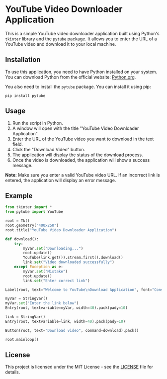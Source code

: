# YouTube Video Downloader Application

This is a simple YouTube video downloader application built using Python's `tkinter` library and the `pytube` package. It allows you to enter the URL of a YouTube video and download it to your local machine.

## Installation

To use this application, you need to have Python installed on your system. You can download Python from the official website: [Python.org](https://www.python.org/).

You also need to install the `pytube` package. You can install it using pip:

```
pip install pytube
```

## Usage

1. Run the script in Python.
2. A window will open with the title "YouTube Video Downloader Application".
3. Enter the URL of the YouTube video you want to download in the text field.
4. Click the "Download Video" button.
5. The application will display the status of the download process.
6. Once the video is downloaded, the application will show a success message.

**Note:** Make sure you enter a valid YouTube video URL. If an incorrect link is entered, the application will display an error message.

## Example

```python
from tkinter import *
from pytube import YouTube

root = Tk()
root.geometry("400x250")
root.title("YouTube Video Downloader Application")

def download():
    try:
        myVar.set("Downloading...")
        root.update()
        YouTube(link.get()).stream.first().download()
        link.set("Video downloaded successfully")
    except Exception as e:
        myVar.set("Mistake")
        root.update()
        link.set("Enter correct link")

Label(root, text="Welcome to YouTube\nDownload Application", font="Consolas 15 bold").pack()

myVar = StringVar()
myVar.set("Enter the link below")
Entry(root, textvariable=myVar, width=40).pack(pady=10)

link = StringVar()
Entry(root, textvariable=link, width=40).pack(pady=10)

Button(root, text="Download video", command=download).pack()

root.mainloop()
```

## License

This project is licensed under the MIT License - see the [LICENSE](LICENSE) file for details.
